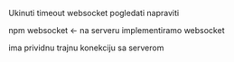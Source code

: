 Ukinuti timeout
websocket pogledati napraviti

npm websocket <- na serveru implementiramo websocket

ima prividnu trajnu konekciju sa serverom


